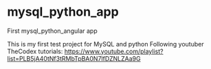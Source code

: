 # mysql_python_app
First mysql_python_angular app

This is my first test project for MySQL and python
Following youtuber TheCodex tutorials:
https://www.youtube.com/playlist?list=PLB5jA40tNf3tRMbTpBA0N7lfDZNLZAa9G
